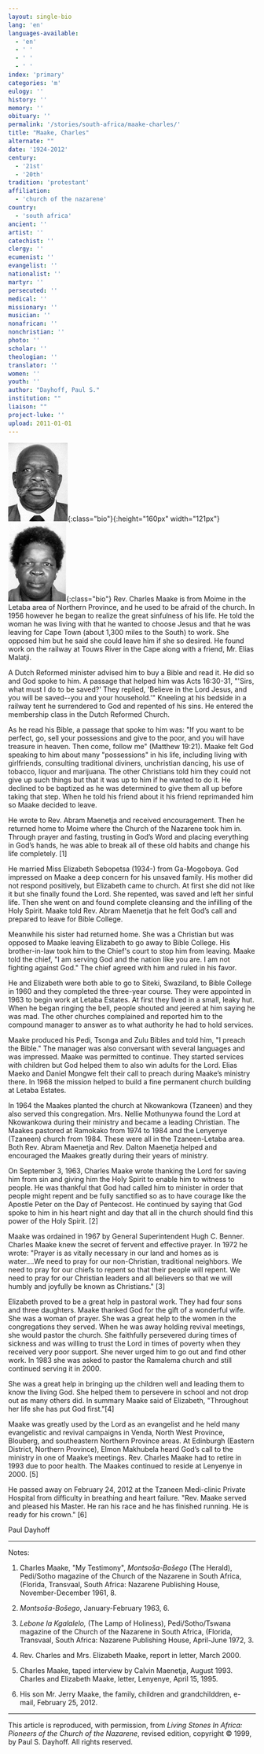 ```yaml
---
layout: single-bio
lang: 'en'
languages-available:
  - 'en'
  - ' '
  - ' '
  - ' '
index: 'primary'
categories: 'm'
eulogy: ''
history: ''
memory: ''
obituary: ''
permalink: '/stories/south-africa/maake-charles/'
title: "Maake, Charles"
alternate: ""
date: '1924-2012'
century:
  - '21st'
  - '20th'
tradition: 'protestant'
affiliation:
  - 'church of the nazarene'
country:
  - 'south africa'
ancient: ''
artist: ''
catechist: ''
clergy: ''
ecumenist: ''
evangelist: ''
nationalist: ''
martyr: ''
persecuted: ''
medical: ''
missionary: ''
musician: ''
nonafrican: ''
nonchristian: ''
photo: ''
scholar: ''
theologian: ''
translator: ''
women: ''
youth: ''
author: "Dayhoff, Paul S."
institution: ""
liaison: ""
project-luke: ''
upload: 2011-01-01
---
```


![image](/images/bio-pics/southafrica/maake-charles/maake_charles.jpg){:class="bio"}{:height="160px" width="121px"}![image](/images/bio-pics/southafrica/maake-charles/maake_elizabeth.jpg){:class="bio"} Rev. Charles Maake is from Moime in the Letaba area of Northern Province, and he used to be afraid of the church. In 1956 however he began to realize the great sinfulness of his life. He told the woman he was living with that he wanted to choose Jesus and that he was leaving for Cape Town (about 1,300 miles to the South) to work. She opposed him but he said she could leave him if she so desired. He found work on the railway at Touws River in the Cape along with a friend, Mr. Elias Malatji.

A Dutch Reformed minister advised him to buy a Bible and read it. He did so and God spoke to him. A passage that helped him was Acts 16:30-31, "'Sirs, what must I do to be saved?' They replied, 'Believe in the Lord Jesus, and you will be saved--you and your household.'" Kneeling at his bedside in a railway tent he surrendered to God and repented of his sins. He entered the membership class in the Dutch Reformed Church.

As he read his Bible, a passage that spoke to him was: "If you want to be perfect, go, sell your possessions and give to the poor, and you will have treasure in heaven. Then come, follow me" (Matthew 19:21). Maake felt God speaking to him about many "possessions" in his life, including living with girlfriends, consulting traditional diviners, unchristian dancing, his use of tobacco, liquor and marijuana. The other Christians told him they could not give up such things but that it was up to him if he wanted to do it.  He declined to be baptized as he was determined to give them all up before taking that step. When he told his friend about it his friend reprimanded him so Maake decided to leave.

He wrote to Rev. Abram Maenetja and received encouragement. Then he returned home to Moime where the Church of the Nazarene took him in. Through prayer and fasting, trusting in God’s Word and placing everything in God’s hands, he was able to break all of these old habits and change his life completely. [1]

He married Miss Elizabeth Sebopetsa (1934-) from Ga-Mogoboya. God impressed on Maake a deep concern for his unsaved family. His mother did not respond positively, but Elizabeth came to church. At first she did not like it but she finally found the Lord. She repented, was saved and left her sinful life. Then she went on and found complete cleansing and the infilling of the Holy Spirit. Maake told Rev. Abram Maenetja that he felt God’s call and prepared to leave for Bible College.

Meanwhile his sister had returned home. She was a Christian but was opposed to Maake leaving Elizabeth to go away to Bible College. His brother-in-law took him to the Chief's court to stop him from leaving. Maake told the chief, "I am serving God and the nation like you are. I am not fighting against God." The chief agreed with him and ruled in his favor.

He and Elizabeth were both able to go to Siteki, Swaziland, to Bible College in 1960 and they completed the three-year course. They were appointed in 1963 to begin work at Letaba Estates. At first they lived in a small, leaky hut. When he began ringing the bell, people shouted and jeered at him saying he was mad. The other churches complained and reported him to the compound manager to answer as to what authority he had to hold services.

Maake produced his Pedi, Tsonga and Zulu Bibles and told him, "I preach the Bible." The manager was also conversant with several languages and was impressed. Maake was permitted to continue. They started services with children but God helped them to also win adults for the Lord. Elias Maeko and Daniel Mongwe felt their call to preach during Maake’s ministry there. In 1968 the mission helped to build a fine permanent church building at Letaba Estates.

In 1964 the Maakes planted the church at Nkowankowa (Tzaneen) and they also served this congregation. Mrs. Nellie Mothunywa found the Lord at Nkowankowa during their ministry and became a leading Christian. The Maakes pastored at Ramokako from 1974 to 1984 and the Lenyenye (Tzaneen) church from 1984. These were all in the Tzaneen-Letaba area. Both Rev. Abram Maenetja and Rev. Dalton Maenetja helped and encouraged the Maakes greatly during their years of ministry.

On September 3, 1963, Charles Maake wrote thanking the Lord for saving him from sin and giving him the Holy Spirit to enable him to witness to people. He was thankful that God had called him to minister in order that people might repent and be fully sanctified so as to have courage like the Apostle Peter on the Day of Pentecost. He continued by saying  that God spoke to him in his heart night and day that all in the church should find this power of the Holy Spirit. [2]

Maake was ordained in 1967 by General Superintendent Hugh C. Benner. Charles Maake knew the secret of fervent and effective prayer. In 1972 he wrote: "Prayer is as vitally necessary in our land and homes as is water....We need to pray for our non-Christian, traditional neighbors. We need to pray for our chiefs to repent so that their people will repent. We need to pray for our Christian leaders and all believers so that we will humbly and joyfully be known as Christians." [3]

Elizabeth proved to be a great help in pastoral work. They had four sons and three daughters. Maake thanked God for the gift of a wonderful wife. She was a woman of prayer. She was a great help to the women in the congregations they served. When he was away holding revival meetings, she would pastor the church. She faithfully persevered during times of sickness and was willing to trust the Lord in times of poverty when they received very poor support. She never urged him to go out and find other work. In 1983 she was asked to pastor the Ramalema church and still continued serving it in 2000.

She was a great help in bringing up the children well and leading them to know the living God. She helped them to persevere in school and not drop out as many others did. In summary Maake said of Elizabeth, "Throughout her life she has put God first."[4]

Maake was greatly used by the Lord as an evangelist and he held many evangelistic and revival campaigns in Venda, North West Province, Blouberg, and southeastern Northern Province areas. At Edinburgh (Eastern District, Northern Province), Elmon Makhubela heard God’s call to the ministry in one of Maake’s meetings. Rev. Charles Maake had to retire in 1993 due to poor health. The Maakes continued to reside at Lenyenye in 2000. [5]

He passed away on February 24, 2012 at the Tzaneen Medi-clinic Private Hospital from difficulty in breathing and heart failure. "Rev. Maake served and pleased his Master. He ran his race and he has finished running. He is ready for his crown." [6]

Paul Dayhoff

---

Notes:

1. Charles Maake, "My  Testimony", *Montso&scaron;a-Bo&scaron;ego* (The Herald), Pedi/Sotho magazine of the Church of the Nazarene in South Africa, (Florida, Transvaal, South Africa: Nazarene Publishing  House, November-December 1961, 8.

2. *Montso&scaron;a-Bo&scaron;ego*, January-February 1963, 6.

3. *Lebone la Kgalalelo,* (The Lamp of Holiness), Pedi/Sotho/Tswana magazine of the Church of the Nazarene in South Africa, (Florida, Transvaal, South Africa: Nazarene Publishing House, April-June 1972, 3.

4. Rev. Charles and Mrs. Elizabeth Maake, report in letter, March 2000.

5. Charles Maake, taped interview by Calvin Maenetja, August 1993. Charles and Elizabeth Maake, letter, Lenyenye, April 15, 1995.

6. His son Mr. Jerry Maake, the family, children and grandchilddren, e-mail, February 25, 2012.

---

This article is reproduced, with permission, from *Living Stones In Africa: Pioneers of the Church of the Nazarene*, revised edition, copyright © 1999, by Paul S. Dayhoff. All rights reserved.
